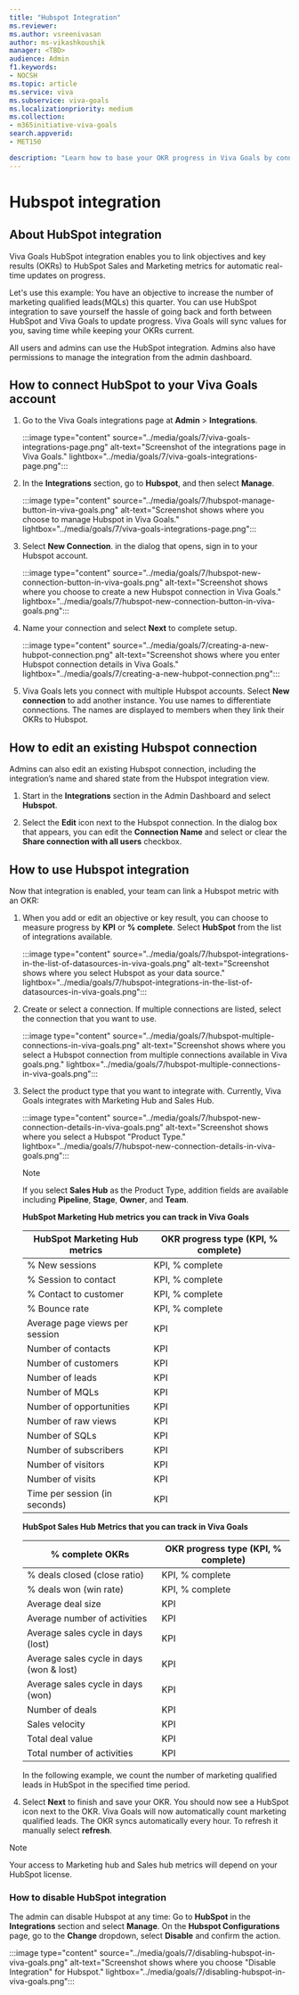 ```yaml
---
title: "Hubspot Integration"
ms.reviewer: 
ms.author: vsreenivasan
author: ms-vikashkoushik
manager: <TBD>
audience: Admin
f1.keywords:
- NOCSH
ms.topic: article
ms.service: viva
ms.subservice: viva-goals
ms.localizationpriority: medium
ms.collection:  
- m365initiative-viva-goals
search.appverid:
- MET150

description: "Learn how to base your OKR progress in Viva Goals by connecting with significant HubSpot metrics."
---
```


# Hubspot integration

## About HubSpot integration
    
Viva Goals HubSpot integration enables you to link objectives and key results (OKRs) to HubSpot Sales and Marketing metrics for automatic real-time updates on progress. 

Let's use this example: You have an objective to increase the number of marketing qualified leads(MQLs) this quarter. You can use HubSpot integration to save yourself the hassle of going back and forth between HubSpot and Viva Goals to update progress. Viva Goals will sync values for you, saving time while keeping your OKRs current.
    
All users and admins can use the HubSpot integration. Admins also have permissions to manage the integration from the admin dashboard.

## How to connect HubSpot to your Viva Goals account

1. Go to the Viva Goals integrations page at **Admin** > **Integrations**.  
    
    :::image type="content" source="../media/goals/7/viva-goals-integrations-page.png" alt-text="Screenshot of the integrations page in Viva Goals." lightbox="../media/goals/7/viva-goals-integrations-page.png":::

2. In the **Integrations** section, go to **Hubspot**, and then select **Manage**.

    :::image type="content" source="../media/goals/7/hubspot-manage-button-in-viva-goals.png" alt-text="Screenshot shows where you choose to manage Hubspot in Viva Goals." lightbox="../media/goals/7/viva-goals-integrations-page.png":::

3. Select **New Connection**. in the dialog that opens, sign in to your Hubspot account.
    
    :::image type="content" source="../media/goals/7/hubspot-new-connection-button-in-viva-goals.png" alt-text="Screenshot shows where you choose to create a new Hubspot connection in Viva Goals." lightbox="../media/goals/7/hubspot-new-connection-button-in-viva-goals.png":::

4. Name your connection and select **Next** to complete setup.
    
    :::image type="content" source="../media/goals/7/creating-a-new-hubpot-connection.png" alt-text="Screenshot shows where you enter Hubspot connection details in Viva Goals." lightbox="../media/goals/7/creating-a-new-hubpot-connection.png":::

5. Viva Goals lets you connect with multiple Hubspot accounts. Select **New connection** to add another instance. You use names to differentiate connections. The names are displayed to members when they link their OKRs to Hubspot.

## How to edit an existing Hubspot connection

Admins can also edit an existing Hubspot connection, including the integration’s name and shared state  from the Hubspot integration view. 

1. Start in the **Integrations** section in the Admin Dashboard and select **Hubspot**.  

2. Select the **Edit** icon next to the Hubspot connection. In the dialog box that appears, you can edit the **Connection Name** and select or clear the **Share connection with all users** checkbox.

## How to use Hubspot integration

Now that integration is enabled, your team can link a Hubspot metric with an OKR:

1. When you add or edit an objective or key result, you can choose to measure progress by **KPI** or **% complete**. Select **HubSpot** from the list of integrations available.
    
    :::image type="content" source="../media/goals/7/hubspot-integrations-in-the-list-of-datasources-in-viva-goals.png" alt-text="Screenshot shows where you select Hubspot as your data source." lightbox="../media/goals/7/hubspot-integrations-in-the-list-of-datasources-in-viva-goals.png":::

2. Create or select a connection. If multiple connections are listed, select the connection that you want to use.
    
    :::image type="content" source="../media/goals/7/hubspot-multiple-connections-in-viva-goals.png" alt-text="Screenshot shows where you select a Hubspot connection from multiple connections available in Viva goals.png." lightbox="../media/goals/7/hubspot-multiple-connections-in-viva-goals.png":::

3. Select the product type that you want to integrate with. Currently, Viva Goals integrates with Marketing Hub and Sales Hub.
    
    :::image type="content" source="../media/goals/7/hubspot-new-connection-details-in-viva-goals.png" alt-text="Screenshot shows where you select a Hubspot "Product Type." lightbox="../media/goals/7/hubspot-new-connection-details-in-viva-goals.png":::

    > [!NOTE]
    > If you select **Sales Hub** as the Product Type, addition fields are available including **Pipeline**, **Stage**, **Owner**, and **Team**.

    **HubSpot Marketing Hub metrics you can track in Viva Goals**

    | HubSpot Marketing Hub metrics | OKR progress type (KPI, % complete) |
    |---------|---------|
    | % New sessions | KPI, % complete |
    | % Session to contact | KPI, % complete |
    | % Contact to customer | KPI, % complete |
    | % Bounce rate | KPI, % complete |
    | Average page views per session | KPI |
    | Number of contacts | KPI |
    | Number of customers | KPI |
    | Number of leads | KPI |
    | Number of MQLs | KPI |
    | Number of opportunities | KPI |
    | Number of raw views | KPI |
    | Number of SQLs | KPI |
    | Number of subscribers | KPI |
    | Number of visitors | KPI |
    | Number of visits | KPI |
    | Time per session (in seconds) | KPI |

    **HubSpot Sales Hub Metrics that you can track in Viva Goals**

    | % complete OKRs | OKR progress type (KPI, % complete) |
    |---------|---------|
    | % deals closed (close ratio) | KPI, % complete |
    | % deals won (win rate) | KPI, % complete |
    | Average deal size | KPI |
    | Average number of activities | KPI |
    | Average sales cycle in days (lost) | KPI |
    | Average sales cycle in days (won & lost) | KPI |
    | Average sales cycle in days (won) | KPI |
    | Number of deals | KPI |
    | Sales velocity | KPI |
    | Total deal value | KPI |
    | Total number of activities | KPI |

    In the following example, we count the number of marketing qualified leads in HubSpot in the specified time period.

4. Select **Next** to finish and save your OKR. You should now see a HubSpot icon next to the OKR. Viva Goals will now automatically count marketing qualified leads. The OKR syncs automatically every hour. To refresh it manually select **refresh**.

> [!NOTE]
> Your access to Marketing hub and Sales hub metrics will depend on your HubSpot license.

### How to disable HubSpot integration 
The admin can disable Hubspot at any time: Go to **HubSpot** in the **Integrations** section and select **Manage**. On the **Hubspot Configurations** page, go to the **Change** dropdown, select **Disable** and confirm the action.
    
:::image type="content" source="../media/goals/7/disabling-hubspot-in-viva-goals.png" alt-text="Screenshot shows where you choose "Disable Integration" for Hubspot." lightbox="../media/goals/7/disabling-hubspot-in-viva-goals.png"::: 
